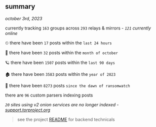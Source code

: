 
## summary
_october 3rd, 2023_

currently tracking `163` groups across `293` relays & mirrors - _`121` currently online_

⏲ there have been `17` posts within the `last 24 hours`

🦈 there have been `32` posts within the `month of october`

🪐 there have been `1507` posts within the `last 90 days`

🏚 there have been `3583` posts within the `year of 2023`

🦕 there have been `8273` posts `since the dawn of ransomwatch`

there are `96` custom parsers indexing posts

_`20` sites using v2 onion services are no longer indexed - [support.torproject.org](https://support.torproject.org/onionservices/v2-deprecation/)_

> see the project [README](https://github.com/joshhighet/ransomwatch#ransomwatch--) for backend technicals
